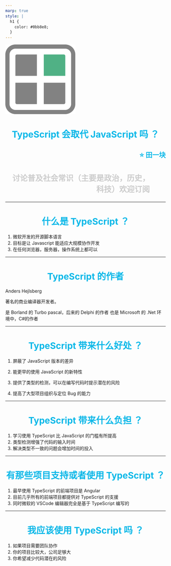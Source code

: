 ```yaml
---
marp: true
style: |
  h1 {
    color: #0bb8e8;
  }
---
```


<style scoped>
h1,h2 {
	color: #0bb8e8;
	text-align: center
}
h2 {
	text-align: right
}

h3 {
  text-align:right;
  font-size:24px;
  margin-right:50px;
  color:#ccc
}

</style>

![h:48](./logo.png)

# TypeScript 会取代 JavaScript 吗 ？

## :star: 田一块

### 讨论普及社会常识（主要是政治，历史，科技）欢迎订阅

---

# 什么是 TypeScript ？

1. 微软开发的开源脚本语言
2. 目标是让 Javascript 能适应大规模协作开发
3. 在任何浏览器，服务器，操作系统上都可以

---

# TypeScript 的作者

Anders Hejlsberg

著名的商业编译器开发者。

是 Borland 的 Turbo pascal，后来的 Delphi 的作者
也是 Microsoft 的 .Net 环境中，C#的作者

---

# TypeScript 带来什么好处 ？

1. 屏蔽了 JavaScript 版本的差异

2. 能更早的使用 JavaScript 的新特性

3. 提供了类型的检测，可以在编写代码时提示潜在的风险

4. 提高了大型项目组织与定位 Bug 的能力

---

# TypeScript 带来什么负担 ？

1. 学习使用 TypeScript 比 JavaScript 的门槛有所提高
2. 类型检测增强了代码的输入时间
3. 解决类型不一致的问题会增加时间的投入

---

# 有那些项目支持或者使用 TypeScript ？

1. 最早使用 TypeScript 的前端项目是 Angular
2. 目前几乎所有的前端项目都提供对 TypeScript 的支援
3. 同时微软的 VSCode 编辑器完全是基于 TypeScript 编写的

---

# 我应该使用 TypeScript 吗 ？

1. 如果项目需要团队协作
2. 你的项目比较大，公司足够大
3. 你希望减少代码潜在的风险
